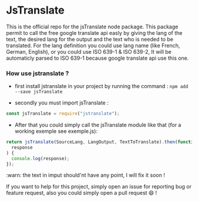 # JsTranslate

This is the official repo for the jsTranslate node package. This package permit to call the free google translate api easly by giving the lang of the text, the desired lang for the output and the text who is needed to be translated. For the lang definition you could use lang name (like French, German, English), or you could use ISO 639-1 & ISO 639-2, It will be automaticly parsed to ISO 639-1 because google translate api use this one.

### How use jstranslate ?

- first install jstranslate in your project by running the command :
  `npm add --save jsTranslate`

- secondly you must import jsTranslate :

```js
const jsTranslate = require("jstranslate");
```

- After that you could simply call the jsTranslate module like that (for a working exemple see exemple.js):

```js
return jsTranslate(SourceLang, LangOutput, TextToTranslate).then(function (
  response
) {
  console.log(response);
});
```

:warn: the text in imput should'nt have any point, I will fix it soon !

If you want to help for this project, simply open an issue for reporting bug or feature request, also you could simply open a pull request :smile: !
